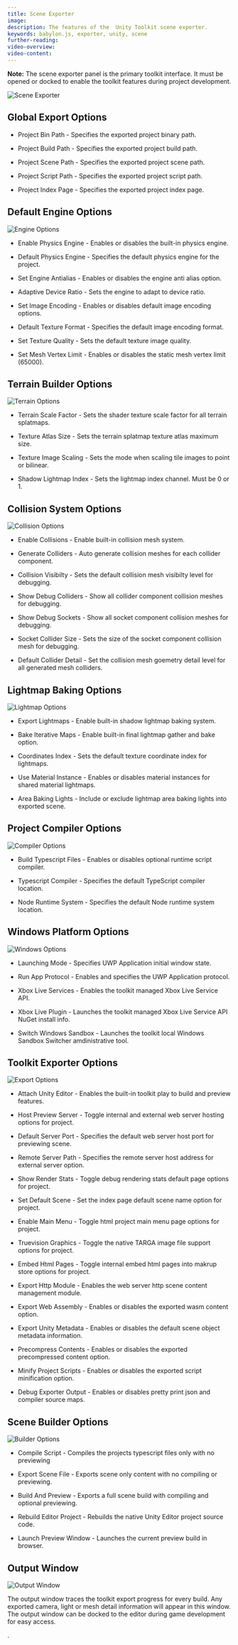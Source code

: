 ```yaml
---
title: Scene Exporter
image:
description: The features of the  Unity Toolkit scene exporter.
keywords: babylon.js, exporter, unity, scene
further-reading:
video-overview:
video-content:
---
```


**Note:** The scene exporter panel is the primary toolkit interface. It must be opened or docked to enable the toolkit features during project development.

![Scene Exporter](/img/exporters/unity/exporter.jpg)

## Global Export Options

- Project Bin Path - Specifies the exported project binary path.

- Project Build Path - Specifies the exported project build path.

- Project Scene Path - Specifies the exported project scene path.

- Project Script Path - Specifies the exported project script path.

- Project Index Page - Specifies the exported project index page.

## Default Engine Options

![Engine Options](/img/exporters/unity/engine.jpg)

- Enable Physics Engine - Enables or disables the built-in physics engine.

- Default Physics Engine - Specifies the default physics engine for the project.

- Set Engine Antialias - Enables or disables the engine anti alias option.

- Adaptive Device Ratio - Sets the engine to adapt to device ratio.

- Set Image Encoding - Enables or disables default image encoding options.

- Default Texture Format - Specifies the default image encoding format.

- Set Texture Quality - Sets the default texture image quality.

- Set Mesh Vertex Limit - Enables or disables the static mesh vertex limit (65000).

## Terrain Builder Options

![Terrain Options](/img/exporters/unity/terrain.jpg)

- Terrain Scale Factor - Sets the shader texture scale factor for all terrain splatmaps.

- Texture Atlas Size - Sets the terrain splatmap texture atlas maximum size.

- Texture Image Scaling - Sets the mode when scaling tile images to point or bilinear.

- Shadow Lightmap Index - Sets the lightmap index channel. Must be 0 or 1.

## Collision System Options

![Collision Options](/img/exporters/unity/collision.jpg)

- Enable Collisions - Enable built-in collision mesh system.

- Generate Colliders - Auto generate collision meshes for each collider component.

- Collision Visibilty - Sets the default collision mesh visibilty level for debugging.

- Show Debug Colliders - Show all collider component collision meshes for debugging.

- Show Debug Sockets - Show all socket component collision meshes for debugging.

- Socket Collider Size - Sets the size of the socket component collision mesh for debugging.

- Default Collider Detail - Set the collision mesh goemetry detail level for all generated mesh colliders.

## Lightmap Baking Options

![Lightmap Options](/img/exporters/unity/lightmap.jpg)

- Export Lightmaps - Enable built-in shadow lightmap baking system.

- Bake Iterative Maps - Enable built-in final lightmap gather and bake option.

- Coordinates Index - Sets the default texture coordinate index for lightmaps.

- Use Material Instance - Enables or disables material instances for shared material lightmaps.

- Area Baking Lights - Include or exclude lightmap area baking lights into exported scene.

## Project Compiler Options

![Compiler Options](/img/exporters/unity/compilers.jpg)

- Build Typescript Files - Enables or disables optional runtime script compiler.

- Typescript Compiler - Specifies the default TypeScript compiler location.

- Node Runtime System - Specifies the default Node runtime system location.

## Windows Platform Options

![Windows Options](/img/exporters/unity/windows.jpg)

- Launching Mode - Specifies UWP Application initial window state.

- Run App Protocol - Enables and specifies the UWP Application protocol.

- Xbox Live Services - Enables the toolkit managed Xbox Live Service API.

- Xbox Live Plugin - Launches the toolkit managed Xbox Live Service API NuGet install info.

- Switch Windows Sandbox - Launches the toolkit local Windows Sandbox Switcher amdinistrative tool.

## Toolkit Exporter Options

![Export Options](/img/exporters/unity/export.jpg)

- Attach Unity Editor - Enables the built-in toolkit play to build and preview features.

- Host Preview Server - Toggle internal and external web server hosting options for project.

- Default Server Port - Specifies the default web server host port for previewing scene.

- Remote Server Path - Specifies the remote server host address for external server option.

- Show Render Stats - Toggle debug rendering stats default page options for project.

- Set Default Scene - Set the index page default scene name option for project.

- Enable Main Menu - Toggle html project main menu page options for project.

- Truevision Graphics - Toggle the native TARGA image file support options for project.

- Embed Html Pages - Toggle internal embed html pages into makrup store options for project.

- Export Http Module - Enables the web server http scene content management module.

- Export Web Assembly - Enables or disables the exported wasm content option.

- Export Unity Metadata - Enables or disables the default scene object metadata information.

- Precompress Contents - Enables or disables the exported precompressed content option.

- Minify Project Scripts - Enables or disables the exported script minification option.

- Debug Exporter Output - Enables or disables pretty print json and compiler source maps.

## Scene Builder Options

![Builder Options](/img/exporters/unity/builder.jpg)

- Compile Script - Compiles the projects typescript files only with no previewing

- Export Scene File - Exports scene only content with no compiling or previewing.

- Build And Preview - Exports a full scene build with compiling and optional previewing.

- Rebuild Editor Project - Rebuilds the native Unity Editor project source code.

- Launch Preview Window - Launches the current preview build in browser.

## Output Window

![Output Window](/img/exporters/unity/output.jpg)

The output window traces the toolkit export progress for every build. Any exported camera, light or mesh detail information will appear in this window. The output window can be docked to the editor during game development for easy access.

.
